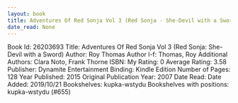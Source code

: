 ```yaml
---
layout: book
title: Adventures Of Red Sonja Vol 3 (Red Sonja - She-Devil with a Sword)
date_read: None
---
```


Book Id: 26203693
Title: Adventures Of Red Sonja Vol 3 (Red Sonja: She-Devil with a Sword)
Author: Roy Thomas
Author l-f: Thomas, Roy
Additional Authors: Clara Noto, Frank Thorne
ISBN: 
My Rating: 0
Average Rating: 3.58
Publisher: Dynamite Entertainment
Binding: Kindle Edition
Number of Pages: 128
Year Published: 2015
Original Publication Year: 2007
Date Read: 
Date Added: 2019/10/21
Bookshelves: kupka-wstydu
Bookshelves with positions: kupka-wstydu (#655)

